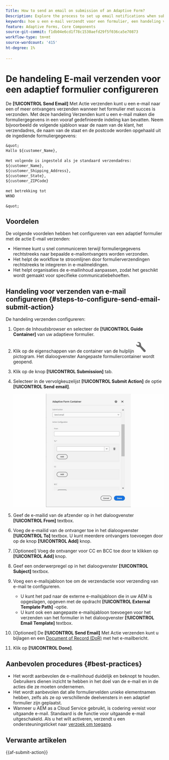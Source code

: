 ```yaml
---
Title: How to send an email on submission of an Adaptive Form?
Description: Explore the process to set up email notifications when submitting an Adaptive Form.
keywords: hoe u een e-mail verzendt voor een formulier, een handeling voor e-mail verzenden, een adaptief formulier per e-mail, een formulierverzending per e-mail, een verzendgids
feature: Adaptive Forms, Core Components
source-git-commit: f1db04e6cd1f78c1530aefd29f5f036ca5e70873
workflow-type: tm+mt
source-wordcount: '415'
ht-degree: 1%

---
```



# De handeling E-mail verzenden voor een adaptief formulier configureren

De **[!UICONTROL Send Email]** Met Actie verzenden kunt u een e-mail naar een of meer ontvangers verzenden wanneer het formulier met succes is verzonden. Met deze handeling Verzenden kunt u een e-mail maken die formuliergegevens in een vooraf gedefinieerde indeling kan bevatten. Neem bijvoorbeeld de volgende sjabloon waar de naam van de klant, het verzendadres, de naam van de staat en de postcode worden opgehaald uit de ingediende formuliergegevens:


    &quot;
    Hallo ${customer_Name},
    
    Het volgende is ingesteld als je standaard verzendadres:
    ${customer_Name},
    ${customer_Shipping_Address},
    ${customer_State},
    ${customer_ZIPCode}
    
    met betrekking tot
    WKND
    
    &quot;


## Voordelen

De volgende voordelen hebben het configureren van een adaptief formulier met de actie E-mail verzenden:

* Hiermee kunt u snel communiceren terwijl formuliergegevens rechtstreeks naar bepaalde e-mailontvangers worden verzonden.
* Het helpt de workflow te stroomlijnen door formulierverzendingen rechtstreeks te integreren in e-mailmeldingen.
* Het helpt organisaties de e-mailinhoud aanpassen, zodat het geschikt wordt gemaakt voor specifieke communicatiebehoeften.

## Handeling voor verzenden van e-mail configureren {#steps-to-configure-send-email-submit-action}

De handeling verzenden configureren:

1. Open de Inhoudsbrowser en selecteer de **[!UICONTROL Guide Container]** van uw adaptieve formulier.
1. Klik op de eigenschappen van de container van de hulplijn ![Eigenschappen van hulplijnen](/help/forms/assets/configure-icon.svg) pictogram. Het dialoogvenster Aangepaste formuliercontainer wordt geopend.
1. Klik op de knop  **[!UICONTROL Submission]** tab.
1. Selecteer in de vervolgkeuzelijst **[!UICONTROL Submit Action]** de optie **[!UICONTROL Send email]**.

   ![Actieconfiguratie van Send Email](/help/forms/assets/send-email-action-configuration.gif)
1. Geef de e-mailid van de afzender op in het dialoogvenster **[!UICONTROL From]** textbox.
1. Voeg de e-mailid van de ontvanger toe in het dialoogvenster **[!UICONTROL To]** textbox. U kunt meerdere ontvangers toevoegen door op de knop **[!UICONTROL Add]** knop.
1. [Optioneel] Voeg de ontvanger voor CC en BCC toe door te klikken op **[!UICONTROL Add]** knop.
1. Geef een onderwerpregel op in het dialoogvenster **[!UICONTROL Subject]** textbox.
1. Voeg een e-mailsjabloon toe om de verzendactie voor verzending van e-mail te configureren.
   * U kunt het pad naar de externe e-mailsjabloon die in uw AEM is opgeslagen, opgeven met de opdracht **[!UICONTROL External Template Path]** -optie.
   * U kunt ook een aangepaste e-mailsjabloon toevoegen voor het verzenden van het formulier in het dialoogvenster **[!UICONTROL Email Template]** textbox.
1. [Optioneel] De **[!UICONTROL Send Email]** Met Actie verzenden kunt u bijlagen en een [Document of Record (DoR)](generate-document-of-record-core-components.md) met het e-mailbericht.
1. Klik op **[!UICONTROL Done]**.

## Aanbevolen procedures {#best-practices}

* Het wordt aanbevolen de e-mailinhoud duidelijk en beknopt te houden. Gebruikers dienen inzicht te hebben in het doel van de e-mail en in de acties die ze moeten ondernemen.
* Het wordt aanbevolen dat alle formuliervelden unieke elementnamen hebben, zelfs als ze op verschillende deelvensters in een adaptief formulier zijn geplaatst.
* Wanneer u AEM as a Cloud Service gebruikt, is codering vereist voor uitgaande e-mail. Standaard is de functie voor uitgaande e-mail uitgeschakeld. Als u het wilt activeren, verzendt u een ondersteuningsticket naar [verzoek om toegang](https://experienceleague.adobe.com/docs/experience-manager-cloud-service/implementing/developing/development-guidelines.html?lang=en#sending-email).


## Verwante artikelen

{{af-submit-action}}


